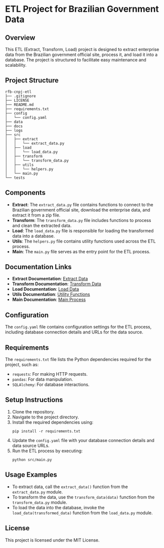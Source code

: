 # ETL Project for Brazilian Government Data

## Overview
This ETL (Extract, Transform, Load) project is designed to extract enterprise data from the Brazilian government official site, process it, and load it into a database. The project is structured to facilitate easy maintenance and scalability.

## Project Structure
```
rfb-cnpj-etl
├── .gitignore
├── LICENSE
├── README.md
├── requirements.txt
├── config
│   └── config.yaml
├── data
├── docs
├── logs
├── src
│   ├── extract
│   │   └── extract_data.py
│   ├── load
│   │   └── load_data.py
│   ├── transform
│   │   └── transform_data.py
│   ├── utils
│   │   └── helpers.py
│   └── main.py
└── tests
```

## Components
- **Extract**: The `extract_data.py` file contains functions to connect to the Brazilian government official site, download the enterprise data, and extract it from a zip file.
- **Transform**: The `transform_data.py` file includes functions to process and clean the extracted data.
- **Load**: The `load_data.py` file is responsible for loading the transformed data into a database.
- **Utils**: The `helpers.py` file contains utility functions used across the ETL process.
- **Main**: The `main.py` file serves as the entry point for the ETL process.

## Documentation Links
- **Extract Documentation**: [Extract Data](docs/extract.md)
- **Transform Documentation**: [Transform Data](docs/transform.md)
- **Load Documentation**: [Load Data](docs/load.md)
- **Utils Documentation**: [Utility Functions](docs/utils.md)
- **Main Documentation**: [Main Process](docs/main.md)

## Configuration
The `config.yaml` file contains configuration settings for the ETL process, including database connection details and URLs for the data source.

## Requirements
The `requirements.txt` file lists the Python dependencies required for the project, such as:
- `requests`: For making HTTP requests.
- `pandas`: For data manipulation.
- `SQLAlchemy`: For database interactions.

## Setup Instructions
1. Clone the repository.
2. Navigate to the project directory.
3. Install the required dependencies using:
   ```
   pip install -r requirements.txt
   ```
4. Update the `config.yaml` file with your database connection details and data source URLs.
5. Run the ETL process by executing:
   ```
   python src/main.py
   ```

## Usage Examples
- To extract data, call the `extract_data()` function from the `extract_data.py` module.
- To transform the data, use the `transform_data(data)` function from the `transform_data.py` module.
- To load the data into the database, invoke the `load_data(transformed_data)` function from the `load_data.py` module.

## License
This project is licensed under the MIT License.